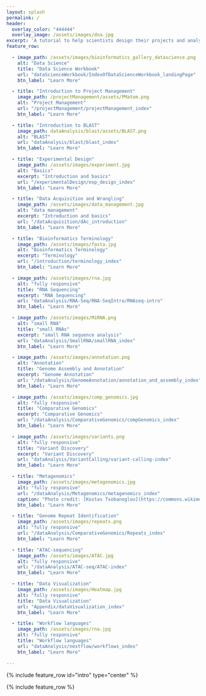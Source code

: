 ```yaml
---
layout: splash
permalink: /
header:
  overlay_color: "444444"
  overlay_image: /assets/images/dna.jpg
excerpt: 'A tutorial to help scientists design their projects and analyze their data.'
feature_row:

  - image_path: /assets/images/bioinformatics_gallery_datascience.png
    alt: "Data Science"
    title: "Data Science Workbook"
    url: "dataScienceWorkbook/IndexOfDataScienceWorkbook_landingPage"
    btn_label: "Learn More"

  - title: "Introduction to Project Management"
    image_path: /projectManagement/assets/PMatom.png
    alt: "Project Management"
    url: "/projectManagement/projectManagement_index"
    btn_label: "Learn More"

  - title: "Introduction to BLAST"
    image_path: dataAnalysis/blast/assets/BLAST.png
    alt: "BLAST"
    url: "dataAnalysis/blast/blast_index"
    btn_label: "Learn More"

  - title: "Experimental Design"
    image_path: /assets/images/experiment.jpg
    alt: "Basics"
    excerpt: "Introduction and basics"
    url: "/experimentalDesign/exp_design_index"
    btn_label: "Learn More"

  - title: "Data Acquisition and Wrangling"
    image_path: /assets/images/data_management.jpg
    alt: "data management"
    excerpt: "Introduction and basics"
    url: "/dataAcquisition/dAc_introduction"
    btn_label: "Learn More"

  - title: "Bioinformatics Terminology"
    image_path: /assets/images/fasta.jpg
    alt: "Bioinformatics Terminology"
    excerpt: "Terminology"
    url: "/introduction/terminology_index"
    btn_label: "Learn More"

  - image_path: /assets/images/rna.jpg
    alt: "fully responsive"
    title: "RNA Sequencing"
    excerpt: "RNA Sequencing"
    url: "dataAnalysis/RNA-Seq/RNA-SeqIntro/RNAseq-intro"
    btn_label: "Learn More"

  - image_path: /assets/images/MiRNA.png
    alt: "small RNA"
    title: "small RNAs"
    excerpt: "small RNA sequence analysis"
    url: "dataAnalysis/SmallRNA/smallRNA_index"
    btn_label: "Learn More"

  - image_path: /assets/images/annotation.png
    alt: "Annotation"
    title: "Genome Assembly and Annotation"
    excerpt: "Genome Annotation"
    url: "/dataAnalysis/GenomeAnnotation/annotation_and_assembly_index"
    btn_label: "Learn More"

  - image_path: /assets/images/comp_genomics.jpg
    alt: "fully responsive"
    title: "Comparative Genomics"
    excerpt: "Comparative Genomics"
    url: "/dataAnalysis/ComparativeGenomics/compGenomics_index"
    btn_label: "Learn More"

  - image_path: /assets/images/variants.png
    alt: "fully responsive"
    title: "Variant Discovery"
    excerpt: "Variant Discovery"
    url: "dataAnalysis/VariantCalling/variant-calling-index"
    btn_label: "Learn More"

  - title: "Metagenomics"
    image_path: /assets/images/metagenomics.jpg
    alt: "fully responsive"
    url: "/dataAnalysis/Metagenomics/metagenomics_index"
    caption: "Photo credit: [Kostas Tsobanoglou](https://commons.wikimedia.org/wiki/File:Diatoms-HCMR.jpg)"
    btn_label: "Learn More"

  - title: "Genome Repeat Identification"
    image_path: /assets/images/repeats.png
    alt: "fully responsive"
    url: "/dataAnalysis/ComparativeGenomics/Repeats_index"
    btn_label: "Learn More"

  - title: "ATAC-sequencing"
    image_path: /assets/images/ATAC.jpg
    alt: "fully responsive"
    url: "/dataAnalysis/ATAC-seq/ATAC-index"
    btn_label: "Learn More"

  - title: "Data Visualization"
    image_path: /assets/images/Heatmap.jpg
    alt: "fully responsive"
    title: "Data Visualization"
    url: "Appendix/dataVisualization_index"
    btn_label: "Learn More"

  - title: "Workflow languages"
    image_path: /assets/images/rna.jpg
    alt: "fully responsive"
    title: "Workflow languages"
    url: "dataAnalysis/nextflow/workflows_index"
    btn_label: "Learn More"

---
```





{% include feature_row id="intro" type="center" %}

{% include feature_row %}
